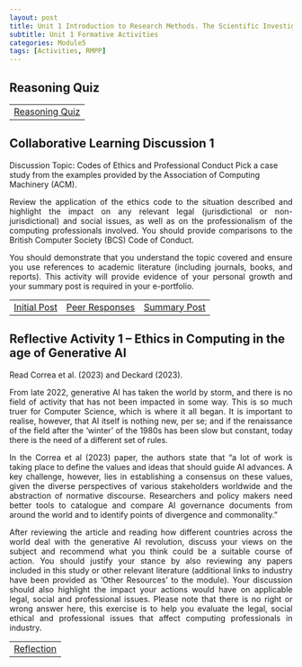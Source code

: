 ```yaml
---
layout: post
title: Unit 1 Introduction to Research Methods. The Scientific Investigation and Ethics in Computing
subtitle: Unit 1 Formative Activities
categories: Module5
tags: [Activities, RMPP]
---
```

<html lang="en">

<body>

<h2>Reasoning Quiz</h2>


<table>
    <tr>
       <td> <a href="../../../../artefacts/RMPP_Unit01_Reasoning Quiz.pdf" target="_blank" class="button large">Reasoning Quiz</a></td> 
    </tr>
</table>

<h2>Collaborative Learning Discussion 1 </h2>
<p>Discussion Topic: Codes of Ethics and Professional Conduct
Pick a case study from the examples provided by the Association of Computing Machinery (ACM).

<p style="text-align: justify;">Review the application of the ethics code to the situation described and highlight the impact on any relevant legal (jurisdictional or non-jurisdictional) and social issues, as well as on the professionalism of the computing professionals involved. You should provide comparisons to the British Computer Society (BCS) Code of Conduct.</p>

<p style="text-align: justify;">You should demonstrate that you understand the topic covered and ensure you use references to academic literature (including journals, books, and reports). This activity will provide evidence of your personal growth and your summary post is required in your e-portfolio.</p>



<table>
    <tr>
      <td> <a href="../../../../artefacts/RMPP-Unit01-InitialPost.pdf" target="_blank" class="button large">Initial Post</a></td> 
       <td> <a href="../../../../artefacts/RMPP-Unit01-Peer_Response.pdf" target="_blank" class="button large">Peer Responses</a></td> 
       <td> <a href="../../../../artefacts/RMPP-Unit01-SummaryPost.pdf" target="_blank" class="button large">Summary Post</a></td> 
    </tr>
</table>

<h2>Reflective Activity 1 – Ethics in Computing in the age of Generative AI </h2>
<p>Read Correa et al. (2023) and Deckard (2023).</p>

<p style="text-align: justify;">From late 2022, generative AI has taken the world by storm, and there is no field of activity that has not been impacted in some way. This is so much truer for Computer Science, which is where it all began. It is important to realise, however, that AI itself is nothing new, per se; and if the renaissance of the field after the ‘winter’ of the 1980s has been slow but constant, today there is the need of a different set of rules.</p>

<p style="text-align: justify;">In the Correa et al (2023) paper, the authors state that “a lot of work is taking place to define the values and ideas that should guide AI advances. A key challenge, however, lies in establishing a consensus on these values, given the diverse perspectives of various stakeholders worldwide and the abstraction of normative discourse. Researchers and policy makers need better tools to catalogue and compare AI governance documents from around the world and to identify points of divergence and commonality.”</p>

<p style="text-align: justify;">After reviewing the article and reading how different countries across the world deal with the generative AI revolution, discuss your views on the subject and recommend what you think could be a suitable course of action. You should justify your stance by also reviewing any papers included in this study or other relevant literature (additional links to industry have been provided as ‘Other Resources’ to the module). Your discussion should also highlight the impact your actions would have on applicable legal, social and professional issues. Please note that there is no right or wrong answer here, this exercise is to help you evaluate the legal, social ethical and professional issues that affect computing professionals in industry.</p>

<table>
    <tr>
      <td> <a href="../../../../artefacts/RMPP-Unit01-Reflective Activity 1.pdf" target="_blank" class="button large">Reflection</a></td> 
    </tr>
</table>

